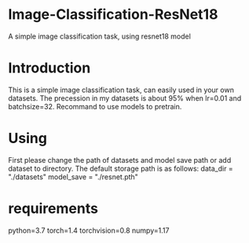 # Image-Classification-ResNet18
  A simple image classification task, using resnet18 model
# Introduction
  This is a simple image classification task, can easily used in your own datasets. The precession in my datasets is about 95% when lr=0.01 and batchsize=32. Recommand to use models to pretrain. 
# Using
  First please change the path of datasets and model save path or add dataset to directory. The default storage path is as follows:
    data_dir = "./datasets"
    model_save = "./resnet.pth"
 # requirements
  python=3.7
  torch=1.4
  torchvision=0.8
  numpy=1.17
